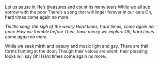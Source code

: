 Let us pause in life’s pleasures and count its many tears 
While we all sup sorrow with the poor
There’s a song that will linger forever in our ears
Oh, hard times come again no more

*Tis the song, the sigh of the weary*
*Hard times, hard times, come again no more*
*How we tremble before Thee, have mercy we implore* 
*Oh, hard times come again no more.*

While we seek mirth and beauty and music light and gay, 
There are frail forms fainting at the door;
Though their voices are silent, their pleading looks will say 
Oh! Hard times come again no more.